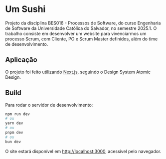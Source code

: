 # Um Sushi

Projeto da disciplina BES016 - Processos de Software, do curso Engenharia de Software da Universidade Católica do Salvador, no semestre 2025.1. O trabalho consiste em desenvolver um website para vivenciarmos um processo Scrum, com Cliente, PO e Scrum Master definidos, além do time de desenvolvimento.

## Aplicação

O projeto foi feito utilizando [Next.js](https://nextjs.org), seguindo o Design System Atomic Design. 


## Build

Para rodar o servidor de desenvolvimento:

```bash
npm run dev
# ou
yarn dev
# ou
pnpm dev
# ou
bun dev
```

O site estará disponível em [http://localhost:3000](http://localhost:3000), acessível pelo navegador.
